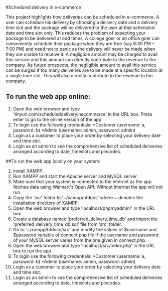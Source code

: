 #Scheduled delivery in e-commerce

This project highlights how deliveries can be scheduled in e-commerce. A user can schedule his delivery by choosing a delivery date and a delivery time slot and the package will be delivered to the user at that scheduled date and time slot only. This reduces the problem of expecting your package to be delivered at odd times. A college goer or an office goer can conveniently schedule their package when they are free (say 6:30 PM – 7:00 PM) and need not to panic as the delivery will never be made when they are unable to receive it. A negligible amount may be charged to avail this service and this amount can directly contribute to the revenue to the company. As future prospects, the negligible amount to avail this service can be surged if too many deliveries are to be made at a specific location at a single time slot. This will also directly contribute to the revenue to the company.

## To run the web app online:

01. Open the web browser and type 'tinyurl.com/scheduleddeliveryinecommerce' in the URL box. Press enter to go to the online version of the app.
02. To login use the following credentials:
*Customer (username: a, password: b)
*Admin (username: admin, password: admin)
03. Login as a customer to place your order by selecting your delivery date and time slot.
04. Login as an admin to see the comprehensive list of scheduled deliveries arranged according to date, timeslots and pincodes.

##To run the web app locally on your system:

01. Install XAMPP.
02. Run XAMPP and start the Apache server and MySQL server.
03. Make sure that your system is connected to the internet as the app fetches data using Walmart's Open API. Without internet the app will not run.
04. Copy the 'src' folder to '~/xampp/htdocs' where ~ denotes the installation directory of XAMPP.
05. Open the web browser and type 'localhost/phpmyadmin/' in the URL box.
06. Create a database named 'preferred_delivery_time_db' and import the 'preferred_delivery_time_db.sql' file from 'src' folder.
07. Go to '~/xampp/htdocs/src' and modify the values of $username and $password variable of connect.php file if the username and password of your MySQL server varies from the one given in connect.php.
08. Open the web browser and type 'localhost/src/index.php' in the URL box to run the app.
09. To login use the following credentials:
*Customer (username: a, password: b)
*Admin (username: admin, password: admin)
10. Login as a customer to place your order by selecting your delivery date and time slot.
11. Login as an admin to see the comprehensive list of scheduled deliveries arranged according to date, timeslots and pincodes.